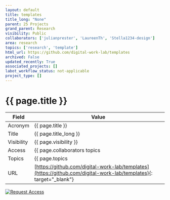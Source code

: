 ```yaml
---
layout: default
title: templates
title_long: "None"
parent: 25 Projects
grand_parent: Research
visibility: Public
collaborators: ['julianprester', 'LaureenTh', 'Stella1234-design']
area: research
topics: ['research', 'template']
html_url: https://github.com/digital-work-lab/templates
archived: False
updated_recently: True
associated_projects: []
labot_workflow_status: not-applicable
project_type: []
---
```


# {{ page.title }}

Field               | Value
------------------- | ----------------------------------
Acronym             | {{ page.title }}
Title               | {{ page.title_long }}
Visibility          | {{ page.visibility }}
Access              | {{ page.collaborators topics | join: ", "}}
Topics              | {{ page.topics | join: ", " }}
URL                 | [https://github.com/digital-work-lab/templates](https://github.com/digital-work-lab/templates){: target="_blank"}

[![Request Access](https://img.shields.io/badge/Request-Access-blue?style=for-the-badge)](https://github.com/digital-work-lab/handbook/issues/new?assignees=geritwagner&labels=access+request&template=request-repo-access.md&title=%5BAccess+Request%5D+Request+for+access+to+repository)
